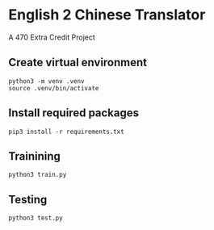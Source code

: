 # English 2 Chinese Translator
A 470 Extra Credit Project 

## Create virtual environment
```
python3 -m venv .venv
source .venv/bin/activate
```

## Install required packages
```
pip3 install -r requirements.txt
```

## Trainining
```
python3 train.py
```

## Testing
```
python3 test.py
```